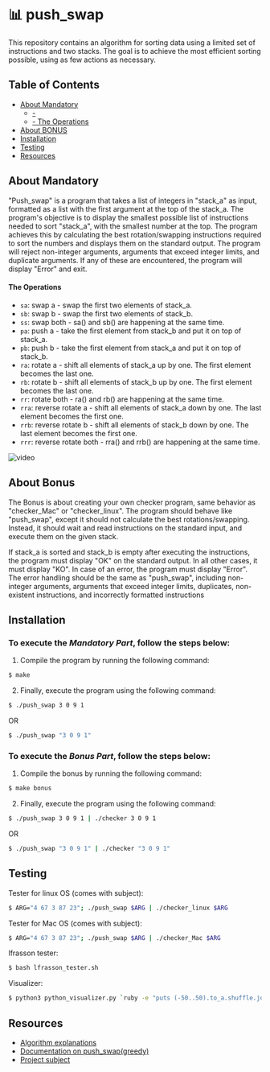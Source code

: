 # 📊 push_swap

This repository contains an algorithm for sorting data using a limited set of instructions and two stacks. The goal is to achieve the most efficient sorting possible, using as few actions as necessary. 

## Table of Contents

- [About Mandatory](#About-Mandatory)
	- [- ](#)
	- [- The Operations](#The-Operations)
- [About BONUS](#About-Bonus)
- [Installation](#Installation)
- [Testing](#Testing)
- [Resources](#Resources)

## About Mandatory 
"Push_swap" is a program that takes a list of integers in "stack_a" as input, formatted as a list with the first argument at the top of the stack_a. The program's objective is to display the smallest possible list of instructions needed to sort "stack_a", with the smallest number at the top. The program achieves this by calculating the best rotation/swapping instructions required to sort the numbers and displays them on the standard output. The program will reject non-integer arguments, arguments that exceed integer limits, and duplicate arguments. If any of these are encountered, the program will display "Error" and exit.


#### The Operations

- `sa`: swap a - swap the first two elements of stack_a.
- `sb`: swap b - swap the first two elements of stack_b.
- `ss`: swap both - sa() and sb() are happening at the same time.
- `pa`: push a - take the first element from stack_b and put it on top of stack_a.
- `pb`: push b - take the first element from stack_a and put it on top of stack_b.
- `ra`: rotate a - shift all elements of stack_a up by one. The first element becomes the last one.
- `rb`: rotate b - shift all elements of stack_b up by one. The first element becomes the last one.
- `rr`: rotate both - ra() and rb() are happening at the same time.
- `rra`: reverse rotate a - shift all elements of stack_a down by one. The last element becomes the first one.
- `rrb`: reverse rotate b - shift all elements of stack_b down by one. The last element becomes the first one.
- `rrr`: reverse rotate both - rra() and rrb() are happening at the same time.

![video](https://im.ezgif.com/tmp/ezgif-1-7e39653c68.gif)

## About Bonus

The Bonus is about creating your own checker program, same behavior as "checker_Mac" or "checker_linux". The program should behave like "push_swap", except it should not calculate the best rotations/swapping. Instead, it should wait and read instructions on the standard input, and execute them on the given stack.

If stack_a is sorted and stack_b is empty after executing the instructions, the program must display "OK" on the standard output. In all other cases, it must display "KO". In case of an error, the program must display "Error". The error handling should be the same as "push_swap", including non-integer arguments, arguments that exceed integer limits, duplicates, non-existent instructions, and incorrectly formatted instructions

## Installation

### To execute the *Mandatory Part*, follow the steps below:

1. Compile the program by running the following command:
```bash
$ make
```
2. Finally, execute the program using the following command: 
```bash
$ ./push_swap 3 0 9 1
```
OR 
```bash
$ ./push_swap "3 0 9 1"
```


### To execute the *Bonus Part*, follow the steps below:

1. Compile the bonus by running the following command:
```bash
$ make bonus
```
2. Finally, execute the program using the following command: 
```bash
$ ./push_swap 3 0 9 1 | ./checker 3 0 9 1
```
OR 
```bash
$ ./push_swap "3 0 9 1" | ./checker "3 0 9 1"
```

## Testing

Tester for linux OS (comes with subject):
```bash
$ ARG="4 67 3 87 23"; ./push_swap $ARG | ./checker_linux $ARG
```
Tester for Mac OS (comes with subject):
```bash
$ ARG="4 67 3 87 23"; ./push_swap $ARG | ./checker_Mac $ARG
```

lfrasson tester:
```bash
$ bash lfrasson_tester.sh
```

Visualizer:
```bash
$ python3 python_visualizer.py `ruby -e "puts (-50..50).to_a.shuffle.join(' ')"`
```

## Resources

- [Algorithm explanations](https://www.programiz.com/dsa/quick-sort)
- [Documentation on push_swap(greedy)](https://velog.io/@yecn/42seoul-%EC%8A%A4%ED%83%9D-2%EA%B0%9C%EB%A1%9C-%EC%A0%95%EB%A0%AC%ED%95%98%EA%B8%B0pushswap)
- [Project subject](https://cdn.intra.42.fr/pdf/pdf/73983/en.subject.pdf)
